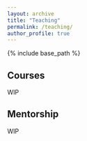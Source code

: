 ```yaml
---
layout: archive
title: "Teaching"
permalink: /teaching/
author_profile: true
---
```


{% include base_path %}



## Courses
WIP

## Mentorship
WIP

